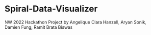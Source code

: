 # Spiral-Data-Visualizer
NW 2022 Hackathon Project by Angelique Clara Hanzell, Aryan Sonik, Damien Fung, Ramit Brata Biswas
